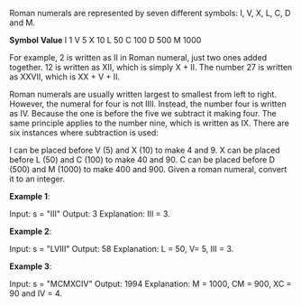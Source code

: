 Roman numerals are represented by seven different symbols: I, V, X, L, C, D and M.

**Symbol**       **Value**
I             1
V             5
X             10
L             50
C             100
D             500
M             1000

For example, 2 is written as II in Roman numeral, just two ones added together. 12 is written as XII, which is simply X + II. The number 27 is written as XXVII, which is XX + V + II.

Roman numerals are usually written largest to smallest from left to right. However, the numeral for four is not IIII. Instead, the number four is written as IV. Because the one is before the five we subtract it making four. The same principle applies to the number nine, which is written as IX. There are six instances where subtraction is used:

I can be placed before V (5) and X (10) to make 4 and 9. 
X can be placed before L (50) and C (100) to make 40 and 90. 
C can be placed before D (500) and M (1000) to make 400 and 900.
Given a roman numeral, convert it to an integer.

 
**Example 1**:

Input: s = "III"
Output: 3
Explanation: III = 3.

**Example 2**:

Input: s = "LVIII"
Output: 58
Explanation: L = 50, V= 5, III = 3.

**Example 3**:

Input: s = "MCMXCIV"
Output: 1994
Explanation: M = 1000, CM = 900, XC = 90 and IV = 4.
